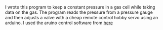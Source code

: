 I wrote this program to keep a constant pressure in a gas cell while taking data on the gas. The program reads the pressure from a pressure gauge and then adjusts a valve with a cheap remote control hobby servo using an arduino. I used the aruino control software from [here](https://github.com/vdupain/arduino-sketchbook/tree/master/MultipleSerialServoControl)
